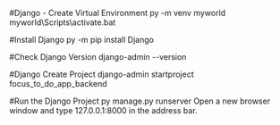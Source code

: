 #Django - Create Virtual Environment
	py -m venv myworld
	myworld\Scripts\activate.bat

#Install Django
	py -m pip install Django
	
#Check Django Version
	django-admin --version

#Django Create Project
	django-admin startproject focus_to_do_app_backend
 
#Run the Django Project
	py manage.py runserver
	Open a new browser window and type 127.0.0.1:8000 in the address bar.
